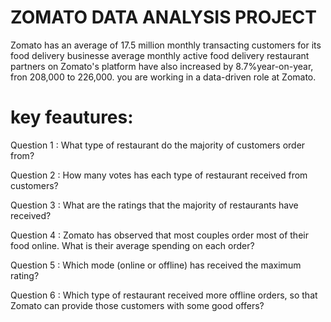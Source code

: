 # ZOMATO DATA ANALYSIS PROJECT

Zomato has an average of 17.5 million monthly transacting customers for its food delivery businesse average monthly active food delivery restaurant partners on Zomato's platform have also increased by 8.7%year-on-year, fron 208,000 to  226,000. you are working in a data-driven role at Zomato. 

# key feautures:

 Question 1 : What type of restaurant do the majority of customers order from?

 Question 2 : How many votes has each type of restaurant received from customers?

 Question 3 : What are the ratings that the majority of restaurants have received?

 Question 4 : Zomato has observed that most couples order most of their food online. What is their average spending on each order?

 Question 5 : Which mode (online or offline) has received the maximum rating?

 Question 6 : Which type of restaurant received more offline orders, so that Zomato can provide those customers with some good offers?
